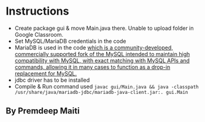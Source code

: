 
# Instructions
- Create package gui & move Main.java there. Unable to upload folder in Google Classroom.
- Set MySQL/MariaDB credentials in the code
- MariaDB is used in the code [which is a community-developed, commercially supported fork of the MySQL intended to maintain high compatibility with MySQL, with exact matching with MySQL APIs and commands, allowing it in many cases to function as a drop-in replacement for MySQL.](https://en.wikipedia.org/wiki/MariaDB)
- jdbc driver has to be installed
- Compile & Run command used
`javac gui/Main.java && java -classpath /usr/share/java/mariadb-jdbc/mariadb-java-client.jar:. gui.Main`

By Premdeep Maiti
---
